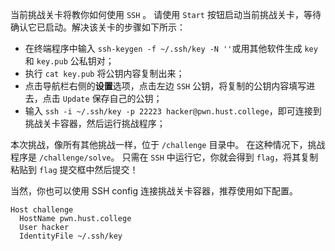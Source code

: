 当前挑战关卡将教你如何使用 `SSH` 。
请使用 `Start` 按钮启动当前挑战关卡，等待确认它已启动。解决该关卡的步骤如下所示：

- 在终端程序中输入 `ssh-keygen -f ~/.ssh/key -N ''`或用其他软件生成 `key` 和 `key.pub` 公私钥对；
- 执行 `cat key.pub` 将公钥内容复制出来；
- 点击导航栏右侧的**设置**选项，点击左边 `SSH` 公钥，将复制的公钥内容填写进去，点击 `Update` 保存自己的公钥；
- 输入 `ssh -i ~/.ssh/key -p 22223 hacker@pwn.hust.college`，即可连接到挑战关卡容器，然后运行挑战程序；

本次挑战，像所有其他挑战一样，位于 `/challenge` 目录中。
在这种情况下，挑战程序是 `/challenge/solve`。
只需在 `SSH` 中运行它，你就会得到 `flag`，将其复制粘贴到 `flag` 提交框中然后提交！

当然，你也可以使用 SSH config 连接挑战关卡容器，推荐使用如下配置。

```
Host challenge
  HostName pwn.hust.college
  User hacker
  IdentityFile ~/.ssh/key
```